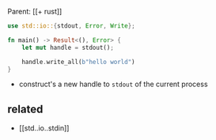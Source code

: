 Parent: [[+ rust]]

```rust
use std::io::{stdout, Error, Write};

fn main() -> Result<(), Error> {
    let mut handle = stdout();

    handle.write_all(b"hello world")
}
```

- construct's a new handle to `stdout` of the current process

## related

- [[std..io..stdin]]
